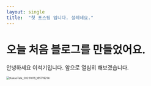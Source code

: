 ```yaml
---
layout: single
title:  "첫 포스팅 입니다. 설레네요."
---
```


# 오늘 처음 블로그를 만들었어요.

안녕하세요 이석기입니다.
앞으로 열심히 해보겠습니다.



<img src="D:\Blog\seokkilee.github.io\images\2023-10-16-first\KakaoTalk_20231016_165719214-1697477842417-1.jpg" alt="KakaoTalk_20231016_165719214" style="zoom:50%;" />
